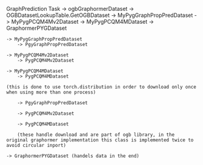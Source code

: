 GraphPrediction Task
-> ogbGraphormerDataset
    -> OGBDatasetLookupTable.GetOGBDataset
        -> MyPygGraphPropPredDataset -> MyPygPCQM4Mv2Dataset -> MyPygPCQM4MDataset
        -> GraphormerPYGDataset

    -> MyPygGraphPropPredDataset
        -> PgyGraphPropPredDataset 
    
    -> MyPygPCQM4Mv2Dataset
        -> PygPCQM4Mv2Dataset

    -> MyPygPCQM4MDataset
        -> PygPCQM4MDataset

    (this is done to use torch.distribution in order to download only once when using more than one process)

        -> PgyGraphPropPredDataset
        
        -> PygPCQM4Mv2Dataset

        -> PygPCQM4MDataset

        (these handle download and are part of ogb library, in the original graphormer implementation this class is implemented twice to avoid circular inport)

    -> GraphormerPYGDataset (handels data in the end)

